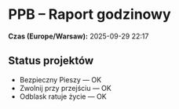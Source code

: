 # PPB – Raport godzinowy
**Czas (Europe/Warsaw):** 2025-09-29 22:17

## Status projektów
- Bezpieczny Pieszy — OK
- Zwolnij przy przejściu — OK
- Odblask ratuje życie — OK

